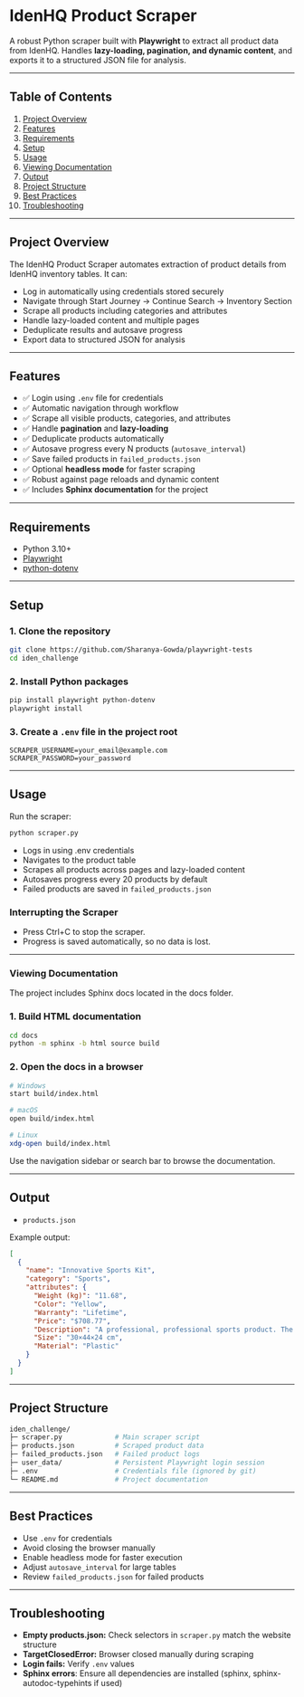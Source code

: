 # IdenHQ Product Scraper

A robust Python scraper built with **Playwright** to extract all product data from IdenHQ. Handles **lazy-loading, pagination, and dynamic content**, and exports it to a structured JSON file for analysis.

---

## Table of Contents

1. [Project Overview](#project-overview)  
2. [Features](#features)  
3. [Requirements](#requirements)  
4. [Setup](#setup)  
5. [Usage](#usage)  
6. [Viewing Documentation](#viewing-documentation)  
7. [Output](#output)  
8. [Project Structure](#project-structure)  
9. [Best Practices](#best-practices)  
10. [Troubleshooting](#troubleshooting)  

---

## Project Overview

The IdenHQ Product Scraper automates extraction of product details from IdenHQ inventory tables. It can:

- Log in automatically using credentials stored securely  
- Navigate through Start Journey → Continue Search → Inventory Section  
- Scrape all products including categories and attributes  
- Handle lazy-loaded content and multiple pages  
- Deduplicate results and autosave progress  
- Export data to structured JSON for analysis  

---

## Features

- ✅ Login using `.env` file for credentials  
- ✅ Automatic navigation through workflow  
- ✅ Scrape all visible products, categories, and attributes  
- ✅ Handle **pagination** and **lazy-loading**  
- ✅ Deduplicate products automatically  
- ✅ Autosave progress every N products (`autosave_interval`)  
- ✅ Save failed products in `failed_products.json`  
- ✅ Optional **headless mode** for faster scraping  
- ✅ Robust against page reloads and dynamic content  
- ✅ Includes **Sphinx documentation** for the project  

---

## Requirements

- Python 3.10+  
- [Playwright](https://playwright.dev/python/)  
- [python-dotenv](https://pypi.org/project/python-dotenv/)  

---

## Setup

### 1. Clone the repository

```bash
git clone https://github.com/Sharanya-Gowda/playwright-tests
cd iden_challenge
```

### 2. Install Python packages

```bash
pip install playwright python-dotenv
playwright install
```

### 3. Create a `.env` file in the project root

```env
SCRAPER_USERNAME=your_email@example.com
SCRAPER_PASSWORD=your_password
```

---

## Usage

Run the scraper:

```bash
python scraper.py
```

- Logs in using .env credentials
- Navigates to the product table
- Scrapes all products across pages and lazy-loaded content
- Autosaves progress every 20 products by default
- Failed products are saved in `failed_products.json`

### Interrupting the Scraper

- Press Ctrl+C to stop the scraper.
- Progress is saved automatically, so no data is lost.

---

### Viewing Documentation

The project includes Sphinx docs located in the docs folder.

### 1. Build HTML documentation

```bash
cd docs
python -m sphinx -b html source build
```

### 2. Open the docs in a browser

```bash
# Windows
start build/index.html

# macOS
open build/index.html

# Linux
xdg-open build/index.html
```
Use the navigation sidebar or search bar to browse the documentation.

---

## Output

- `products.json`

Example output:

```json
[
  {
    "name": "Innovative Sports Kit",
    "category": "Sports",
    "attributes": {
      "Weight (kg)": "11.68",
      "Color": "Yellow",
      "Warranty": "Lifetime",
      "Price": "$708.77",
      "Description": "A professional, professional sports product. The Innovative Sports Kit is designed for maximum performance and user satisfaction.",
      "Size": "30×44×24 cm",
      "Material": "Plastic"
    }
  }
]
```

---

## Project Structure

```bash
iden_challenge/
├─ scraper.py             # Main scraper script
├─ products.json          # Scraped product data
├─ failed_products.json   # Failed product logs
├─ user_data/             # Persistent Playwright login session
├─ .env                   # Credentials file (ignored by git)
└─ README.md              # Project documentation
```

---

## Best Practices

- Use `.env` for credentials
- Avoid closing the browser manually
- Enable headless mode for faster execution
- Adjust `autosave_interval` for large tables
- Review `failed_products.json` for failed products

---

## Troubleshooting

- **Empty products.json:** Check selectors in `scraper.py` match the website structure
- **TargetClosedError:** Browser closed manually during scraping
- **Login fails:** Verify `.env` values
- **Sphinx errors**: Ensure all dependencies are installed (sphinx, sphinx-autodoc-typehints if used)
